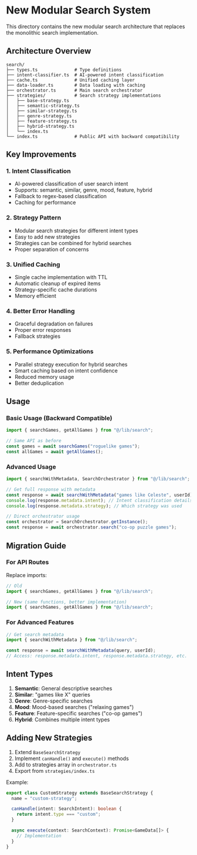 # New Modular Search System

This directory contains the new modular search architecture that replaces the monolithic search implementation.

## Architecture Overview

```
search/
├── types.ts              # Type definitions
├── intent-classifier.ts  # AI-powered intent classification
├── cache.ts              # Unified caching layer
├── data-loader.ts        # Data loading with caching
├── orchestrator.ts       # Main search orchestrator
├── strategies/           # Search strategy implementations
│   ├── base-strategy.ts
│   ├── semantic-strategy.ts
│   ├── similar-strategy.ts
│   ├── genre-strategy.ts
│   ├── feature-strategy.ts
│   ├── hybrid-strategy.ts
│   └── index.ts
└── index.ts              # Public API with backward compatibility
```

## Key Improvements

### 1. **Intent Classification**

- AI-powered classification of user search intent
- Supports: semantic, similar, genre, mood, feature, hybrid
- Fallback to regex-based classification
- Caching for performance

### 2. **Strategy Pattern**

- Modular search strategies for different intent types
- Easy to add new strategies
- Strategies can be combined for hybrid searches
- Proper separation of concerns

### 3. **Unified Caching**

- Single cache implementation with TTL
- Automatic cleanup of expired items
- Strategy-specific cache durations
- Memory efficient

### 4. **Better Error Handling**

- Graceful degradation on failures
- Proper error responses
- Fallback strategies

### 5. **Performance Optimizations**

- Parallel strategy execution for hybrid searches
- Smart caching based on intent confidence
- Reduced memory usage
- Better deduplication

## Usage

### Basic Usage (Backward Compatible)

```typescript
import { searchGames, getAllGames } from "@/lib/search";

// Same API as before
const games = await searchGames("roguelike games");
const allGames = await getAllGames();
```

### Advanced Usage

```typescript
import { searchWithMetadata, SearchOrchestrator } from "@/lib/search";

// Get full response with metadata
const response = await searchWithMetadata("games like Celeste", userId);
console.log(response.metadata.intent); // Intent classification details
console.log(response.metadata.strategy); // Which strategy was used

// Direct orchestrator usage
const orchestrator = SearchOrchestrator.getInstance();
const response = await orchestrator.search("co-op puzzle games");
```

## Migration Guide

### For API Routes

Replace imports:

```typescript
// Old
import { searchGames, getAllGames } from "@/lib/search";

// New (same functions, better implementation)
import { searchGames, getAllGames } from "@/lib/search";
```

### For Advanced Features

```typescript
// Get search metadata
import { searchWithMetadata } from "@/lib/search";

const response = await searchWithMetadata(query, userId);
// Access: response.metadata.intent, response.metadata.strategy, etc.
```

## Intent Types

1. **Semantic**: General descriptive searches
2. **Similar**: "games like X" queries
3. **Genre**: Genre-specific searches
4. **Mood**: Mood-based searches ("relaxing games")
5. **Feature**: Feature-specific searches ("co-op games")
6. **Hybrid**: Combines multiple intent types

## Adding New Strategies

1. Extend `BaseSearchStrategy`
2. Implement `canHandle()` and `execute()` methods
3. Add to strategies array in `orchestrator.ts`
4. Export from `strategies/index.ts`

Example:

```typescript
export class CustomStrategy extends BaseSearchStrategy {
  name = "custom-strategy";

  canHandle(intent: SearchIntent): boolean {
    return intent.type === "custom";
  }

  async execute(context: SearchContext): Promise<GameData[]> {
    // Implementation
  }
}
```

